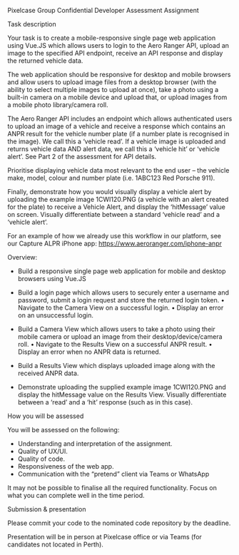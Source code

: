 
Pixelcase Group						Confidential
Developer Assessment Assignment

Task description

Your task is to create a mobile-responsive single page web application using Vue.JS which allows users to login to the Aero Ranger API, upload an image to the specified API endpoint, receive an API response and display the returned vehicle data.

The web application should be responsive for desktop and mobile browsers and allow users to upload image files from a desktop browser (with the ability to select multiple images to upload at once), take a photo using a built-in camera on a mobile device and upload that, or upload images from a mobile photo library/camera roll.

The Aero Ranger API includes an endpoint which allows authenticated users to upload an image of a vehicle and receive a response which contains an ANPR result for the vehicle number plate (if a number plate is recognised in the image). We call this a ‘vehicle read’. If a vehicle image is uploaded and returns vehicle data AND alert data, we call this a ‘vehicle hit’ or ‘vehicle alert’. See Part 2 of the assessment for API details.

Prioritise displaying vehicle data most relevant to the end user – the vehicle make, model, colour and number plate (i.e. 1ABC123 Red Porsche 911).

Finally, demonstrate how you would visually display a vehicle alert by uploading the example image 1CWI120.PNG (a vehicle with an alert created for the plate) to receive a Vehicle Alert, and display the ‘hitMessage’ value on screen. Visually differentiate between a standard ‘vehicle read’ and a ‘vehicle alert’.

For an example of how we already use this workflow in our platform, see our Capture ALPR iPhone app: https://www.aeroranger.com/iphone-anpr

Overview:

-	Build a responsive single page web application for mobile and desktop browsers using Vue.JS

-	Build a login page which allows users to securely enter a username and password, submit a login request and store the returned login token.
•	Navigate to the Camera View on a successful login.
•	Display an error on an unsuccessful login.

-	Build a Camera View which allows users to take a photo using their mobile camera or upload an image from their desktop/device/camera roll.
•	Navigate to the Results View on a successful ANPR result.
•	Display an error when no ANPR data is returned.

-	Build a Results View which displays uploaded image along with the received ANPR data.

-	Demonstrate uploading the supplied example image 1CWI120.PNG and display the hitMessage value on the Results View. Visually differentiate between a ‘read’ and a ‘hit’ response (such as in this case).
 
How you will be assessed

You will be assessed on the following:

-	Understanding and interpretation of the assignment.
-	Quality of UX/UI.
-	Quality of code.
-	Responsiveness of the web app.
-	Communication with the “pretend” client via Teams or WhatsApp

It may not be possible to finalise all the required functionality. Focus on what you can complete well in the time period.
 
Submission & presentation

Please commit your code to the nominated code repository by the deadline.

Presentation will be in person at Pixelcase office or via Teams (for candidates not located in Perth). 
